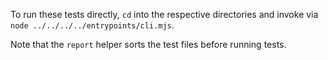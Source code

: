 To run these tests directly, `cd` into the respective directories and invoke via `node ../../../../entrypoints/cli.mjs`.

Note that the `report` helper sorts the test files before running tests.
